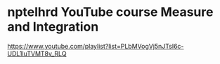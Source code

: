 nptelhrd YouTube course Measure and Integration
============================================

https://www.youtube.com/playlist?list=PLbMVogVj5nJTsl6c-UDL1luTVMT8v_RLQ
